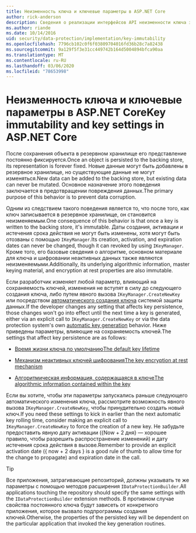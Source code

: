 ```yaml
---
title: Неизменность ключа и ключевые параметры в ASP.NET Core
author: rick-anderson
description: Сведения о реализации интерфейсов API неизменности ключа защиты данных ASP.NET Core.
ms.author: riande
ms.date: 10/14/2016
uid: security/data-protection/implementation/key-immutability
ms.openlocfilehash: 7796cb102c0f6f03809704016fd36b28c7a82438
ms.sourcegitcommit: 9a129f5f3e31cc449742b164d5004894bfca90aa
ms.translationtype: MT
ms.contentlocale: ru-RU
ms.lasthandoff: 03/06/2020
ms.locfileid: "78653998"
---
```

# <a name="key-immutability-and-key-settings-in-aspnet-core"></a><span data-ttu-id="da239-103">Неизменность ключа и ключевые параметры в ASP.NET Core</span><span class="sxs-lookup"><span data-stu-id="da239-103">Key immutability and key settings in ASP.NET Core</span></span>

<span data-ttu-id="da239-104">После сохранения объекта в резервном хранилище его представление постоянно фиксируется.</span><span class="sxs-lookup"><span data-stu-id="da239-104">Once an object is persisted to the backing store, its representation is forever fixed.</span></span> <span data-ttu-id="da239-105">Новые данные могут быть добавлены в резервное хранилище, но существующие данные не могут изменяться.</span><span class="sxs-lookup"><span data-stu-id="da239-105">New data can be added to the backing store, but existing data can never be mutated.</span></span> <span data-ttu-id="da239-106">Основное назначение этого поведения заключается в предотвращении повреждения данных.</span><span class="sxs-lookup"><span data-stu-id="da239-106">The primary purpose of this behavior is to prevent data corruption.</span></span>

<span data-ttu-id="da239-107">Одним из следствием такого поведения является то, что после того, как ключ записывается в резервное хранилище, он становится неизменяемым.</span><span class="sxs-lookup"><span data-stu-id="da239-107">One consequence of this behavior is that once a key is written to the backing store, it's immutable.</span></span> <span data-ttu-id="da239-108">Даты создания, активации и истечения срока действия не могут быть изменены, хотя могут быть отозваны с помощью `IKeyManager`.</span><span class="sxs-lookup"><span data-stu-id="da239-108">Its creation, activation, and expiration dates can never be changed, though it can revoked by using `IKeyManager`.</span></span> <span data-ttu-id="da239-109">Кроме того, его базовые сведения о алгоритме, основном материале для ключа и шифровании неактивных данных также являются неизменяемыми.</span><span class="sxs-lookup"><span data-stu-id="da239-109">Additionally, its underlying algorithmic information, master keying material, and encryption at rest properties are also immutable.</span></span>

<span data-ttu-id="da239-110">Если разработчик изменяет любой параметр, влияющий на сохраняемость ключей, изменения не вступят в силу до следующего создания ключа, либо путем явного вызова `IKeyManager.CreateNewKey` или посредством [автоматического создания ключа](xref:security/data-protection/implementation/key-management#data-protection-implementation-key-management) системой защиты данных.</span><span class="sxs-lookup"><span data-stu-id="da239-110">If the developer changes any setting that affects key persistence, those changes won't go into effect until the next time a key is generated, either via an explicit call to `IKeyManager.CreateNewKey` or via the data protection system's own [automatic key generation](xref:security/data-protection/implementation/key-management#data-protection-implementation-key-management) behavior.</span></span> <span data-ttu-id="da239-111">Ниже приведены параметры, влияющие на сохраняемость ключей.</span><span class="sxs-lookup"><span data-stu-id="da239-111">The settings that affect key persistence are as follows:</span></span>

* [<span data-ttu-id="da239-112">Время жизни ключа по умолчанию</span><span class="sxs-lookup"><span data-stu-id="da239-112">The default key lifetime</span></span>](xref:security/data-protection/implementation/key-management#data-protection-implementation-key-management)

* [<span data-ttu-id="da239-113">Механизм неактивных ключей шифрования</span><span class="sxs-lookup"><span data-stu-id="da239-113">The key encryption at rest mechanism</span></span>](xref:security/data-protection/implementation/key-encryption-at-rest)

* [<span data-ttu-id="da239-114">Алгоритмическая информация, содержащаяся в ключе</span><span class="sxs-lookup"><span data-stu-id="da239-114">The algorithmic information contained within the key</span></span>](xref:security/data-protection/configuration/overview#changing-algorithms-with-usecryptographicalgorithms)

<span data-ttu-id="da239-115">Если вы хотите, чтобы эти параметры запускались раньше следующего автоматического изменения ключа, рассмотрите возможность явного вызова `IKeyManager.CreateNewKey`, чтобы принудительно создать новый ключ.</span><span class="sxs-lookup"><span data-stu-id="da239-115">If you need these settings to kick in earlier than the next automatic key rolling time, consider making an explicit call to `IKeyManager.CreateNewKey` to force the creation of a new key.</span></span> <span data-ttu-id="da239-116">Не забудьте предоставить явную дату активации ({Now + 2 дня} — хорошее правило, чтобы разрешить распространение изменений) и дату истечения срока действия в вызове.</span><span class="sxs-lookup"><span data-stu-id="da239-116">Remember to provide an explicit activation date ({ now + 2 days } is a good rule of thumb to allow time for the change to propagate) and expiration date in the call.</span></span>

>[!TIP]
> <span data-ttu-id="da239-117">Все приложения, затрагивающие репозиторий, должны указывать те же параметры с помощью методов расширения `IDataProtectionBuilder`.</span><span class="sxs-lookup"><span data-stu-id="da239-117">All applications touching the repository should specify the same settings with the `IDataProtectionBuilder` extension methods.</span></span> <span data-ttu-id="da239-118">В противном случае свойства постоянного ключа будут зависеть от конкретного приложения, которое вызвало подпрограммы создания ключей.</span><span class="sxs-lookup"><span data-stu-id="da239-118">Otherwise, the properties of the persisted key will be dependent on the particular application that invoked the key generation routines.</span></span>
